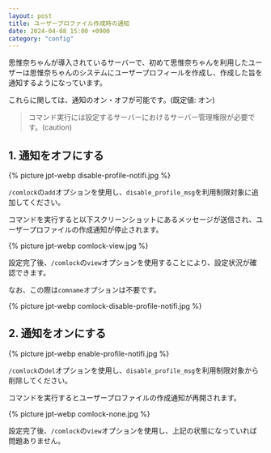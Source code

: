 ```yaml
---
layout: post
title: ユーザープロファイル作成時の通知
date: 2024-04-08 15:00 +0900
category: "config"
---
```


思惟奈ちゃんが導入されているサーバーで、初めて思惟奈ちゃんを利用したユーザーは思惟奈ちゃんのシステムにユーザープロフィールを作成し、作成した旨を通知するようになっています。

これらに関しては、通知のオン・オフが可能です。(既定値: オン)

> コマンド実行には設定するサーバーにおけるサーバー管理権限が必要です。(caution)

## 1. 通知をオフにする

{% picture jpt-webp disable-profile-notifi.jpg %}

`/comlock`の`add`オプションを使用し、`disable_profile_msg`を利用制限対象に追加してください。

コマンドを実行すると以下スクリーンショットにあるメッセージが送信され、ユーザープロファイルの作成通知が停止されます。

{% picture jpt-webp comlock-view.jpg %}

設定完了後、`/comlock`の`view`オプションを使用することにより、設定状況が確認できます。

なお、この際は`comname`オプションは不要です。

{% picture jpt-webp comlock-disable-profile-notifi.jpg %}

## 2. 通知をオンにする

{% picture jpt-webp enable-profile-notifi.jpg %}

`/comlock`の`del`オプションを使用し、`disable_profile_msg`を利用制限対象から削除してください。

コマンドを実行するとユーザープロファイルの作成通知が再開されます。

{% picture jpt-webp comlock-none.jpg %}

設定完了後、`/comlock`の`view`オプションを使用し、上記の状態になっていれば問題ありません。
